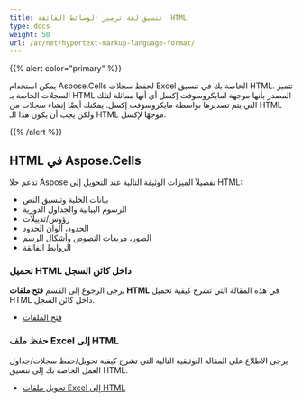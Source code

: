 ```yaml
---
title: تنسيق لغة ترميز الوسائط الفائقة  HTML
type: docs
weight: 50
url: /ar/net/hypertext-markup-language-format/
---
```


{{% alert color="primary" %}} 

يمكن استخدام Aspose.Cells لحفظ سجلات Excel الخاصة بك في تنسيق HTML. تتميز السجلات الخاصة بـ HTML المصدر بأنها موجهة لمايكروسوفت إكسل أي أنها مماثلة لتلك التي يتم تصديرها بواسطة مايكروسوفت إكسل. يمكنك أيضًا إنشاء سجلات من HTML ولكن يجب أن يكون هذا الـ HTML موجهًا لإكسل.

{{% /alert %}} 
## **HTML في Aspose.Cells**
تدعم حلا Aspose تفصيلاً الميزات الوثيقة التالية عند التحويل إلى HTML:

- بيانات الخلية وتنسيق النص
- الرسوم البيانية والجداول الدورية
- رؤوس/تذييلات
- الحدود، ألوان الحدود
- الصور، مربعات النصوص وأشكال الرسم
- الروابط الفائقة
### **تحميل HTML داخل كائن السجل**
يرجى الرجوع إلى القسم **فتح ملفات HTML** في هذه المقالة التي تشرح كيفية تحميل HTML داخل كائن السجل.

- [فتح الملفات](/cells/ar/net/opening-files-with-different-formats/#openingfileswithdifferentformats-openinghtmlfiles)
### **حفظ ملف Excel إلى HTML**
يرجى الاطلاع على المقالة التوثيقية التالية التي تشرح كيفية تحويل/حفظ سجلات/جداول العمل الخاصة بك إلى تنسيق HTML.

- [تحويل ملفات Excel إلى HTML](/cells/ar/net/convert-workbook-to-different-formats/#convertworkbooktodifferentformats-convertingexcelworkbooktohtml)
